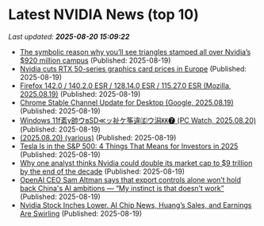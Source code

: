 # Latest NVIDIA News (top 10)
_Last updated: **2025-08-20 15:09:22**_

- [The symbolic reason why you’ll see triangles stamped all over Nvidia’s $920 million campus](https://fortune.com/2025/08/19/nvidia-hq-triangles-symbolism-history-graphics/) (Published: 2025-08-19)
- [Nvidia cuts RTX 50-series graphics card prices in Europe](https://www.pcworld.com/article/2882241/nvidia-cuts-rtx-50-series-graphics-card-prices-in-europe.html) (Published: 2025-08-19)
- [Firefox 142.0 / 140.2.0 ESR / 128.14.0 ESR / 115.27.0 ESR (Mozilla, 2025.08.19)](http://www.st.ryukoku.ac.jp/~kjm/security/memo/2025/08.html#20250820_firefox) (Published: 2025-08-19)
- [Chrome Stable Channel Update for Desktop (Google, 2025.08.19)](http://www.st.ryukoku.ac.jp/~kjm/security/memo/2025/08.html#20250820_chrome) (Published: 2025-08-19)
- [Windows 11f紊у帥ウвSD≪ッ祉ケ筝違⒢ウ潟㏍❼ (PC Watch, 2025.08.20)](http://www.st.ryukoku.ac.jp/~kjm/security/memo/2025/08.html#20250820_win11) (Published: 2025-08-19)
- [(2025.08.20) (various)](http://www.st.ryukoku.ac.jp/~kjm/security/memo/2025/08.html#20250820_various) (Published: 2025-08-19)
- [Tesla Is in the S&P 500: 4 Things That Means for Investors in 2025](https://finance.yahoo.com/news/tesla-p-500-4-things-145806640.html) (Published: 2025-08-19)
- [Why one analyst thinks Nvidia could double its market cap to $9 trillion by the end of the decade](https://www.businessinsider.com/nvidia-stock-prediction-nvda-valuation-9-trillion-ai-infrastructure-demand-2025-8) (Published: 2025-08-19)
- [OpenAI CEO Sam Altman says that export controls alone won’t hold back China's AI ambitions — “My instinct is that doesn’t work”](https://www.tomshardware.com/tech-industry/openai-ceo-sam-altman-says-that-export-controls-alone-wont-hold-back-chinas-ai-ambitions-my-instinct-is-that-doesnt-work) (Published: 2025-08-19)
- [Nvidia Stock Inches Lower. AI Chip News, Huang’s Sales, and Earnings Are Swirling](https://biztoc.com/x/6367061f546a26b0) (Published: 2025-08-19)
